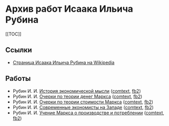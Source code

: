 # Архив работ Исаака Ильича Рубина

[[TOC]]

## Ссылки

* [Страница Исаака Ильича Рубина на Wikipedia](https://ru.wikipedia.org/wiki/Рубин,_Исаак_Ильич)

## Работы

* Рубин И. И. [История экономической мысли](рубин-история-экономической-мысли.md) ([comtext](files/рубин-история-экономической-мысли.ct), [fb2](files/рубин-история-экономической-мысли.fb2))
* Рубин И. И. [Очерки по теории денег Маркса](рубин-очерки-по-теории-денег-маркса.md) ([comtext](files/рубин-очерки-по-теории-денег-маркса.ct), [fb2](files/рубин-очерки-по-теории-денег-маркса.fb2))
* Рубин И. И. [Очерки по теории стоимости Маркса](рубин-очерки-по-теории-стоимости-маркса.md) ([comtext](files/рубин-очерки-по-теории-стоимости-маркса.ct), [fb2](files/рубин-очерки-по-теории-стоимости-маркса.fb2))
* Рубин И. И. [Современные экономисты на Западе](рубин-современные-экономисты-на-западе.md) ([comtext](files/рубин-современные-экономисты-на-западе.ct), [fb2](files/рубин-современные-экономисты-на-западе.fb2))
* Рубин И. И. [Учение Маркса о производстве и потреблении](рубин-учение-маркса-о-производстве-и-потреблении.md) ([comtext](files/рубин-учение-маркса-о-производстве-и-потреблении.ct), [fb2](files/рубин-учение-маркса-о-производстве-и-потреблении.fb2))

